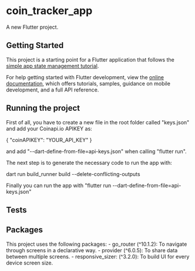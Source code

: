 # coin_tracker_app

A new Flutter project.

## Getting Started

This project is a starting point for a Flutter application that follows the
[simple app state management
tutorial](https://flutter.dev/docs/development/data-and-backend/state-mgmt/simple).

For help getting started with Flutter development, view the
[online documentation](https://flutter.dev/docs), which offers tutorials,
samples, guidance on mobile development, and a full API reference.

## Running the project

 First of all, you have to create a new file in the root folder called "keys.json" and add your Coinapi.io APIKEY as:

{
    "coinAPIKEY": "YOUR_API_KEY"
}

and add "--dart-define-from-file=api-keys.json" when calling "flutter run".

The next step is to generate the necessary code to run the app with:

dart run build_runner build --delete-conflicting-outputs

Finally you can run the app with "flutter run --dart-define-from-file=api-keys.json"

## Tests

## Packages

This project uses the following packages:
    - go_router (^10.1.2): To navigate through screens in a declarative way.
    - provider (^6.0.5): To share data between multiple screens.
    - responsive_sizer: (^3.2.0): To build UI for every device screen size.
